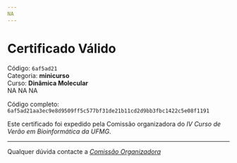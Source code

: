 ```yaml
---
NA
---
```


# Certificado Válido

Código: `6af5ad21`<br>
Categoria: **minicurso**<br>
Curso: **Dinâmica Molecular**<br>
NA
NA
NA


Código completo: `6af5ad21aa3ec9e8d9509ff5c577bf31de21b11cd2d9bb3fbc1422c5e08f1191`


Este certificado foi expedido pela Comissão organizadora do *IV Curso de Verão em Bioinformática da UFMG*.

----

Qualquer dúvida contacte a [_Comissão Organizadora_](<mailto:cursobioinfoufmg@gmail.com$subject=[Certificados]>)

